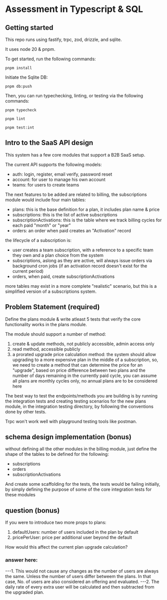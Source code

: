 # Assessment in Typescript & SQL

## Getting started

This repo runs using fastify, trpc, zod, drizzle, and sqlite.

It uses node 20 & pnpm.

To get started, run the following commands:
```
pnpm install
```

Initiate the Sqlite DB:
```
pnpm db:push
```

Then, you can run typechecking, linting, or testing via the following commands:
```
pnpm typecheck

pnpm lint

pnpm test:int
```

## Intro to the SaaS API design

This system has a few core modules that support a B2B SaaS setup.

The current API supports the following models:
- auth: login, register, email verify, password reset
- account: for user to manage his own account
- teams: for users to create teams

The next features to be added are related to billing, the subscriptions module would include four main tables:
- plans: this is the base definition for a plan, it includes plan name & price 
- subscriptions: this is the list of active subscriptions
- subscriptionActivations: this is the table where we track billing cycles for each paid "month" or "year"
- orders: an order when paid creates an "Activation" record

the lifecycle of a subscription is:
- user creates a team subscription, with a reference to a specific team they own and a plan choice from the system
- subscriptions, aslong as they are active, will always issue orders via background cron jobs (if an activation record doesn't exist for the current period)
- orders, when paid, create subscriptionActivations

more tables may exist in a more complete "realistic" scenario, but this is a simplified version of a subscriptions system.

## Problem Statement (required)

Define the plans module & write atleast 5 tests that verify the core functionality works in the plans module.

The module should support a number of method:
1. create & update methods, not publicly accessible, admin access only
2. read method, accessible publicly
3. a prorated upgrade price calculation method: the system should allow upgrading to a more expensive plan in the middle of a subscription, so, we need to create a method that can determine the price for an "upgrade", based on price difference between two plans and the number of days remaining in the currently paid cycle, you can assume all plans are monthly cycles only, no annual plans are to be considered here

The best way to test the endpoints/methods you are building is by running the integration tests and creating testing scenarios for the new plans module, in the integration testing directory, by following the conventions done by other tests.

Trpc won't work well with playground testing tools like postman.


## schema design implementation (bonus)

without defining all the other modules in the billing module, just define the shape of the tables to be defined for the following:
- subscriptions
- orders
- subscriptionActivations

And create some scaffolding for the tests, the tests would be failing initially, by simply defining the purpose of some of the core integration tests for these modules

## question (bonus)

If you were to introduce two more props to plans:

1. defaultUsers: number of users included in the plan by default
2. pricePerUser: price per additional user beyond the default

How would this affect the current plan upgrade calculation?

### answer here:
---1. This would not cause any changes as the number of users are always the same. Unless the number of users differ betweem the plans. In that case, No. of users are also considered an offering and evaluated.
---2. The daily rate of every extra user will be calculated and then subtracted from the upgraded plan.